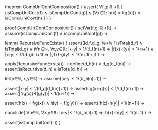 theorem CompUniContComposition() {
  assert(
    ∀f,g: ℝ→ℝ [
      (isCompUniCont(f) ∧ isCompUniCont(g)) ∧
      (∀x∈ℝ: h(x) = f(g(x)))
      ⇒ isCompUniCont(h)
    ]
  )
}

proof CompUniContComposition() {
  setVar(f,g: ℝ→ℝ) →
  assume(isCompUniCont(f) ∧ isCompUniCont(g)) →
  
  lemma RecursiveFuncExists() {
    assert(∃d_f,d_g: ℕ→ℕ [
      isTotal(d_f) ∧ isTotal(d_g) ∧
      (∀n∈ℕ, ∀x,y∈ℝ:
        |x-y| < 1/(d_f(n)+1) ⇒ |f(x)-f(y)| < 1/(n+1) ∧
        |x-y| < 1/(d_g(n)+1) ⇒ |g(x)-g(y)| < 1/(n+1)
      )
    ])
  } →

  apply(RecursiveFuncExists()) →
  define(d_h(n) = d_g(d_f(n))) →
  assert(isRecursive(d_h) ∧ isTotal(d_h)) →

  let(n∈ℕ, x,y∈ℝ) →
  assume(|x-y| < 1/(d_h(n)+1)) →
  
  assert(|x-y| < 1/(d_g(d_f(n))+1)) →
  assert(|g(x)-g(y)| < 1/(d_f(n)+1)) →
  assert(|f(g(x))-f(g(y))| < 1/(n+1)) →
  
  assert(h(x) = f(g(x)) ∧ h(y) = f(g(y))) →
  assert(|h(x)-h(y)| < 1/(n+1)) →
  
  conclude(
    ∀n∈ℕ, ∀x,y∈ℝ:
    |x-y| < 1/(d_h(n)+1) ⇒ |h(x)-h(y)| < 1/(n+1)
  ) →
  
  assert(isCompUniCont(h))
}